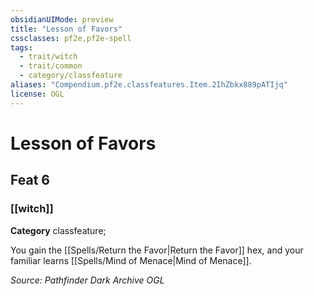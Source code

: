 ```yaml
---
obsidianUIMode: preview
title: "Lesson of Favors"
cssclasses: pf2e,pf2e-spell
tags:
  - trait/witch
  - trait/common
  - category/classfeature
aliases: "Compendium.pf2e.classfeatures.Item.2IhZbkx889pATIjq"
license: OGL
---
```

# Lesson of Favors
## Feat 6
### [[witch]]

**Category** classfeature; 




You gain the [[Spells/Return the Favor|Return the Favor]] hex, and your familiar learns [[Spells/Mind of Menace|Mind of Menace]].

*Source: Pathfinder Dark Archive*
*OGL*